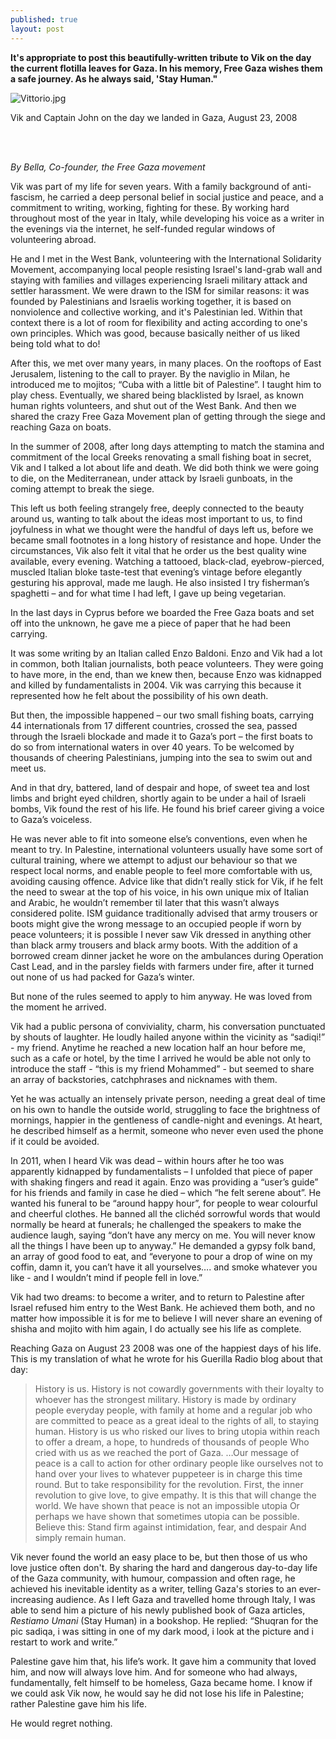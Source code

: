 ```yaml
---
published: true
layout: post
---
```

**It's appropriate to post this beautifully-written tribute to Vik on the day the current flotilla leaves for Gaza. In his memory, Free Gaza wishes them a safe journey. As he always said, 'Stay Human."**



![Vittorio.jpg]({{site.baseurl}}/images/Vittorio.jpg)


Vik and Captain John on the day we landed in Gaza, August 23, 2008

<br />
<br />


_By Bella, Co-founder, the Free Gaza movement_


Vik was part of my life for seven years. With a family background of anti-fascism, he carried a deep personal belief in social justice and peace, and a commitment to writing, working, fighting for these. By working hard throughout most of the year in Italy, while developing his voice as a writer in the evenings via the internet, he self-funded regular windows of volunteering abroad. 

He and I met in the West Bank, volunteering with the International Solidarity Movement, accompanying local people resisting Israel's land-grab wall and staying with families and villages experiencing Israeli military attack and settler harassment. We were drawn to the ISM for similar reasons: it was founded by Palestinians and Israelis working together, it is based on nonviolence and collective working, and it's Palestinian led. Within that context there is a lot of room for flexibility and acting according to one's own principles. Which was good, because basically neither of us liked being told what to do! 

After this, we met over many years, in many places. On the rooftops of East Jerusalem, listening to the call to prayer. By the naviglio in Milan, he introduced me to mojitos; “Cuba with a little bit of Palestine”. I taught him to play chess. Eventually, we shared being blacklisted by Israel, as known human rights volunteers, and shut out of the West Bank. And then we shared the crazy Free Gaza Movement plan of getting through the siege and reaching Gaza on boats. 

In the summer of 2008, after long days attempting to match the stamina and commitment of the local Greeks renovating a small fishing boat in secret, Vik and I talked a lot about life and death. We did both think we were going to die, on the Mediterranean, under attack by Israeli gunboats, in the coming attempt to break the siege. 

This left us both feeling strangely free, deeply connected to the beauty around us, wanting to talk about the ideas most important to us, to find joyfulness in what we thought were the handful of days left us, before we became small footnotes in a long history of resistance and hope. Under the circumstances, Vik also felt it vital that he order us the best quality wine available, every evening. Watching a tattooed, black-clad, eyebrow-pierced, muscled Italian bloke taste-test that evening’s vintage before elegantly gesturing his approval, made me laugh. He also insisted I try fisherman’s spaghetti – and for what time I had left, I gave up being vegetarian. 

In the last days in Cyprus before we boarded the Free Gaza boats and set off into the unknown, he gave me a piece of paper that he had been carrying.

It was some writing by an Italian called Enzo Baldoni.  Enzo and Vik had a lot in common, both Italian journalists, both peace volunteers. They were going to have more, in the end, than we knew then, because Enzo was kidnapped and killed by fundamentalists in 2004. Vik was carrying this because it represented how he felt about the possibility of his own death. 

But then, the impossible happened – our two small fishing boats, carrying 44 internationals from 17 different countries, crossed the sea, passed through the Israeli blockade and made it to Gaza’s port – the first boats to do so from international waters in over 40 years. To be welcomed by thousands of cheering Palestinians, jumping into the sea to swim out and meet us. 

And in that dry, battered, land of despair and hope, of sweet tea and lost limbs and bright eyed children, shortly again to be under a hail of Israeli bombs, Vik found the rest of his life. He found his brief career giving a voice to Gaza’s voiceless.

He was never able to fit into someone else’s conventions, even when he meant to try. In Palestine, international volunteers usually have some sort of cultural training, where we attempt to adjust our behaviour so that we respect local norms, and enable people to feel more comfortable with us, avoiding causing offence. Advice like that didn’t really stick for Vik, if he felt the need to swear at the top of his voice, in his own unique mix of Italian and Arabic, he wouldn’t remember til later that this wasn’t always considered polite. ISM guidance traditionally advised that army trousers or boots might give the wrong message to an occupied people if worn by peace volunteers; it is possible I never saw Vik dressed in anything other than black army trousers and black army boots. With the addition of a borrowed cream dinner jacket he wore on the ambulances during Operation Cast Lead, and in the parsley fields with farmers under fire, after it turned out none of us had packed for Gaza’s winter. 

But none of the rules seemed to apply to him anyway. He was loved from the moment he arrived. 

Vik had a public persona of conviviality, charm, his conversation punctuated by shouts of laughter. He loudly hailed anyone within the vicinity as “sadiqi!” - my friend. Anytime he reached a new location half an hour before me, such as a cafe or hotel, by the time I arrived he would be able not only to introduce the staff - “this is my friend Mohammed” - but seemed to share an array of backstories, catchphrases and nicknames with them. 

Yet he was actually an intensely private person, needing a great deal of time on his own to handle the outside world, struggling to face the brightness of mornings, happier in the gentleness of candle-night and evenings. At heart, he described himself as a hermit, someone who never even used the phone if it could be avoided. 

In 2011, when I heard Vik was dead – within hours after he too was apparently kidnapped by fundamentalists – I unfolded that piece of paper with shaking fingers and read it again. Enzo was providing a “user’s guide” for his friends and family in case he died – which “he felt serene about”.  He wanted his funeral to be “around happy hour”, for people to wear colourful and cheerful clothes. He banned all the clichéd sorrowful words that would normally be heard at funerals; he challenged the speakers to make the audience laugh, saying “don’t have any mercy on me. You will never know all the things I have been up to anyway.” He demanded a gypsy folk band, an array of good food to eat, and “everyone to pour a drop of wine on my coffin, damn it, you can’t have it all yourselves…. and smoke whatever you like - and I wouldn’t mind if people fell in love.” 

Vik had two dreams: to become a writer, and to return to Palestine after Israel refused him entry to the West Bank. He achieved them both, and no matter how impossible it is for me to believe I will never share an evening of shisha and mojito with him again, I do actually see his life as complete. 

Reaching Gaza on August 23 2008 was one of the happiest days of his life. This is my translation of what he wrote for his Guerilla Radio blog about that day:

> History is us.
History is not cowardly governments
with their loyalty to whoever has the strongest military.
History is made by ordinary people
everyday people, with family at home and a regular job
who are committed to peace as a great ideal
to the rights of all,
to staying human.
History is us
who risked our lives
to bring utopia within reach
to offer a dream, a hope, to hundreds of thousands of people
Who cried with us
as we reached the port of Gaza.
…Our message of peace
is a call to action
for other ordinary people like ourselves
not to hand over your lives
to whatever puppeteer is in charge this time round.
But to take responsibility for the revolution.
First, the inner revolution
to give love, to give empathy.
It is this that will change the world.
We have shown that peace is not an impossible utopia
Or perhaps we have shown that sometimes
utopia can be possible.
Believe this:
Stand firm against intimidation, fear, and despair
And simply remain human.



Vik never found the world an easy place to be, but then those of us who love justice often don't.  By sharing the hard and dangerous day-to-day life of the Gaza community, with humour, compassion and often rage, he achieved his inevitable identity as a writer, telling Gaza's stories to an ever-increasing audience. As I left Gaza and travelled home through Italy, I was able to send him a picture of his newly published book of Gaza articles, _Restiamo Umani_ (Stay Human) in a bookshop. He replied: “Shuqran for the pic sadiqa, i was sitting in one of my dark mood, i look at the picture and i restart to work and write.”

Palestine gave him that, his life’s work. It gave him a community that loved him, and now will always love him. And for someone who had always, fundamentally, felt himself to be homeless, Gaza became home. I know if we could ask Vik now, he would say he did not lose his life in Palestine; rather Palestine gave him his life. 

He would regret nothing.
